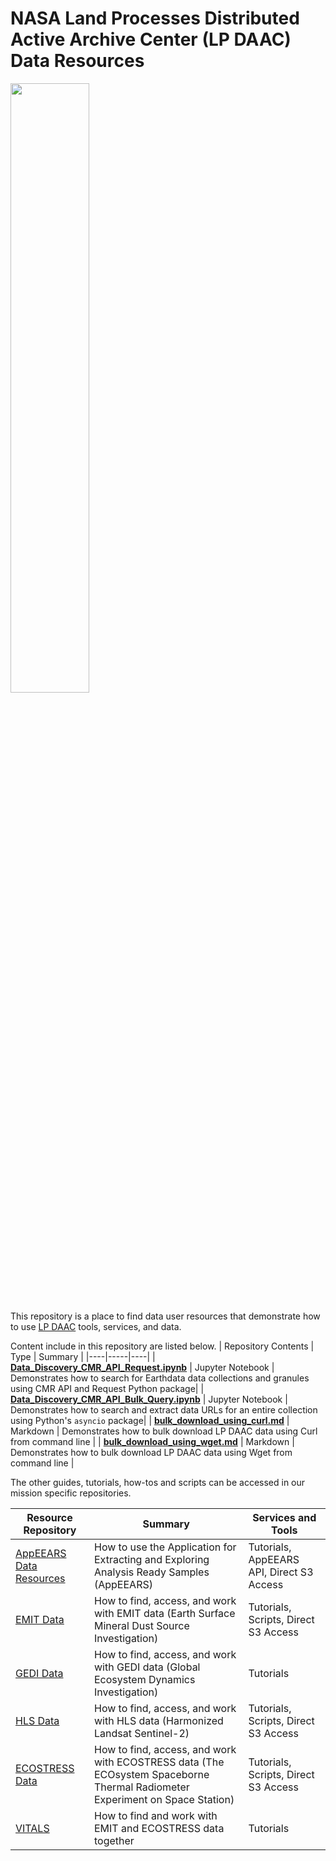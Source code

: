 # NASA Land Processes Distributed Active Archive Center (LP DAAC) Data Resources  

<img src="img/lpdaac-logo-black.png" width="50%" height="50%">  

This repository is a place to find data user resources that demonstrate how to use [LP DAAC](https://lpdaac.usgs.gov/) tools, services, and data.

Content include in this repository are listed below.
| Repository Contents | Type | Summary |
|----|-----|----|
| **[Data_Discovery_CMR_API_Request.ipynb](/python/tutorials/Data_Discovery_CMR_API_Request.ipynb)** | Jupyter Notebook | Demonstrates how to search for Earthdata data collections and granules using CMR API and Request Python package|
| **[Data_Discovery_CMR_API_Bulk_Query.ipynb](/python/tutorials/Data_Discovery_CMR_API_Bulk_Query.ipynb)** | Jupyter Notebook | Demonstrates how to search and extract data URLs for an entire collection using Python's `asyncio` package|
| **[bulk_download_using_curl.md](/guides/bulk_download_using_curl.md)** | Markdown | Demonstrates how to bulk download LP DAAC data using Curl from command line |
| **[bulk_download_using_wget.md](/guides/bulk_download_using_wget.md)** | Markdown | Demonstrates how to bulk download LP DAAC data using Wget from command line |

The other guides, tutorials, how-tos and scripts can be accessed in our mission specific repositories. 

| Resource Repository | Summary | Services and Tools |
|----|-----|----|
|[AppEEARS Data Resources](https://github.com/nasa/AppEEARS-Data-Resources) |How to use the Application for Extracting and Exploring Analysis Ready Samples (AppEEARS) |Tutorials, AppEEARS API, Direct S3 Access |
|[EMIT Data](https://github.com/nasa/EMIT-Data-Resources) |How to find, access, and work with EMIT data (Earth Surface Mineral Dust Source Investigation)|Tutorials, Scripts, Direct S3 Access |
|[GEDI Data](https://github.com/nasa/GEDI-Data-Resources) |How to find, access, and work with GEDI data (Global Ecosystem Dynamics Investigation)|Tutorials |
|[HLS Data](https://github.com/nasa/HLS-Data-Resources)|How to find, access, and work with HLS data (Harmonized Landsat Sentinel-2)|Tutorials, Scripts, Direct S3 Access|
|[ECOSTRESS Data](https://github.com/nasa/ECOSTRESS-Data-Resources)|How to find, access, and work with ECOSTRESS data (The ECOsystem Spaceborne Thermal Radiometer Experiment on Space Station)|Tutorials, Scripts, Direct S3 Access|
|[VITALS](https://github.com/nasa/VITALS)|How to find and work with EMIT and ECOSTRESS data together |Tutorials|
